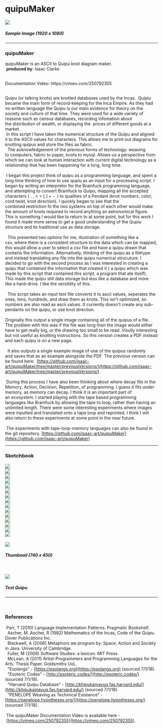 # quipuMaker

![](https://raw.githubusercontent.com/isaac-art/quipuMaker/master/quipuMaker/exampleSingleImage-1920x1080.png)
##### Sample Image (1920 x 1080)

---

### quipuMaker
quipuMaker is an ASCII to Quipu knot diagram maker.   
  **produced by**: Isaac Clarke   

<br/>
Documentation Video: https://vimeo.com/250792355

<br/>
<br/>

Quipu (or talking knots) are knotted databases used by the Incas.  Quipiu became the main form of record-keeping for the Inca Empire. As they had no written language the Quipu is our main evidence for theory on the society and culture of that time. They were used for a wide variety of reasone such as census databases, recording infomation about the distribution of wealth, or displaying the  prices of different goods at a market.     
<br/>
 In this script I have taken the numerical structure of the Quipu and aligned it to the ASCII values for characters. This allows me to print out diagrams for knotting quipus and store the files as fabric.   
<br/>
  The acknowledgement of the previous forms of technology: weaving to computers, fabric to paper, knots to mysql. Allows us a perspective from which we can look at human interaction with current digital technology as a relationship that has been happening for a long, long time.   
 <br/>
 I began this project think of quipu as a programming language, and spent a long time thinking of how to use qupiu as an input for a processing script. I began by writing an interpretor for the Brainfuck programming language, and attempting to convert Brainfuck to Quipu, mapping all the accepted characters ( . , < > [ ] + -  ) to qualities of a Pendant (knot numbers, color, cord twist, knot direction). I quickly began to see that the combined restriction fo the two systems on top of each other would make the amount of knots required to record anything an astronomical figure.  This is something I would like to return to at some point, but for this work I found it made more sense to get a good understanding of the Qupiu structure and its traditional use as data storage.  
  <br/>
  This presented two options for me, illustration of something like a csv, where there is a consistent structure to the data which can be mapped, this would allow a user to select a csv file and have a quipu drawn that contains the information. Alternatively, thinking of the quipu as a filetype and instead translating any file into the quipu numerical strucuture. I decided to go with the second process as I was interested in creating a quipu that contained the information that created it ( a quipu which was made by this script that contained this script, a program that ate itself). This made the quipu still data storage but less like a database and more like a hard-drive. I like the versitility of this.   
  <br/>
  This script takes an input text file converts it to ascii values, seperates the ones, tens, hundreds, and draw them as knots. This isn't optimized, so numbers are also read as ascii values. It currently doesn't create any sub-pendants on the quipu, or use knot direction.  
 <br/>
Originally this output a single image containing all of the quipus of a file. The problem with this was if the file was long then the image would either have to get really big, or the drawing too small to be read. Visully interesting but not useful as knotting instructions. So this version creates a PDF instead and each quipu is on a new page.  
  <br/>
  It also outputs a single example image of one of the quipus randomly and saves that as an example alongside the PDF. The previous version can be found here:   [https://github.com/isaac-art/quipuMaker/tree/master/previousVersions/](https://github.com/isaac-art/quipuMaker/tree/master/previousVersions/)  
<br/> During this process I have also been thinking about where decay fits in the Memory, Action, Decision, Repetition, of programming. I guess it fits under memory, as memory can decay. I think it is an important part of an ecosystem. I started playing with the tape based programming languages like Brainfuck by allowing the tape to loop, rather than having an unlimited length. There were some interesting experiments where images were inputted and translated onto a tape loop and reprinted. I think I will also return to these experiments at some point in the near future.  
  <br/> The experiments with tape-loop-memory languages can also be found in the git repository. [https://github.com/isaac-art/quipuMaker](https://github.com/isaac-art/quipuMaker)
  
---

### Sketchbook  <br/>
![](https://raw.githubusercontent.com/isaac-art/quipuMaker/master/sketchbook/IMG_1187.jpg) <br/> 
![](https://raw.githubusercontent.com/isaac-art/quipuMaker/master/sketchbook/IMG_1188.jpg) <br/>
![](https://raw.githubusercontent.com/isaac-art/quipuMaker/master/sketchbook/IMG_1189.jpg) <br/>
![](https://raw.githubusercontent.com/isaac-art/quipuMaker/master/sketchbook/IMG_1190.jpg) <br/>
![](https://raw.githubusercontent.com/isaac-art/quipuMaker/master/sketchbook/IMG_1191.jpg) <br/>
![](https://raw.githubusercontent.com/isaac-art/quipuMaker/master/sketchbook/IMG_1192.jpg) <br/>
![](https://raw.githubusercontent.com/isaac-art/quipuMaker/master/sketchbook/IMG_1193.jpg) <br/>
![](https://raw.githubusercontent.com/isaac-art/quipuMaker/master/sketchbook/IMG_1194.jpg) <br/>
![](https://raw.githubusercontent.com/isaac-art/quipuMaker/master/sketchbook/IMG_1195.jpg) <br/>
![](https://raw.githubusercontent.com/isaac-art/quipuMaker/master/sketchbook/IMG_1196.jpg) <br/>
![](https://raw.githubusercontent.com/isaac-art/quipuMaker/master/sketchbook/IMG_1197.jpg) <br/>
![](https://raw.githubusercontent.com/isaac-art/quipuMaker/master/sketchbook/IMG_1198.jpg) <br/>
![](https://raw.githubusercontent.com/isaac-art/quipuMaker/master/sketchbook/IMG_1199.jpg) <br/>
![](https://raw.githubusercontent.com/isaac-art/quipuMaker/master/sketchbook/IMG_1200.jpg) <br/>
![](https://raw.githubusercontent.com/isaac-art/quipuMaker/master/sketchbook/quipuTest.JPG) <br/>
<br/>
![](https://raw.githubusercontent.com/isaac-art/quipuMaker/master/quipuMaker/exampleThumb.png)
<br/>
##### Thumbnail (740 x 450) <br/>

<br/>

![](https://raw.githubusercontent.com/isaac-art/quipuMaker/master/sketchbook/IMG_E1213.jpg)
<br/>
##### Test Quipu <br/>


---

<br/>

### References  <br/>
 Parr, T (2010) Language Implementation Patterns. Pragmatic Bookshelf.  <br/>  Ascher, M. Ascher, R (1982) Mathematics of the Incas, Code of the Quipu. Dover Publications Inc.  <br/>  Blackwell, A (2006) Metaphors we program by: Space, Action and Society in Java. University of Cambridge. <br/>  Fuller, M (2008) Software Studies: a lexicon. MIT Press.  <br/>  McLean, A (2011) Artist-Programmers and Programming Languages for the Arts. Thesis Paper. Goldsmiths UoL.  <br/>  "Esolangs" - [https://esolangs.org](https://esolangs.org) (sourced 7/1/18). <br/>  "Esoteric Codes" - [http://esoteric.codes/](http://esoteric.codes/) (sourced 7/1/18). <br/>  "Harvard Quipu Database" - [http://khipukamayuq.fas.harvard.edu/](http://khipukamayuq.fas.harvard.edu/) (sourced 7/1/18). <br/>  "PENELOPE Weaving as Techinical Existance" - [https://penelope.hypotheses.org/](https://penelope.hypotheses.org/) (sourced 7/1/18). <br/>  <br/> The quipuMaker Documentation Video is available here - [https://vimeo.com/250792355](https://vimeo.com/250792355). 

